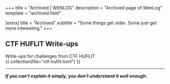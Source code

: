 +++
title = "Archived | WENLOG"
description = "Archived page of WenLog"
template = "archived.html"

[extra]
title = "Archived"
subtitle = "Some things get older. Some just get more interesting."
+++

## CTF HUFLIT Write-ups
Write-ups for challenges from CTF HUFLIT  
{{ collection(file="ctf-huflit.toml") }}

---

***If you can't explain it simply, you don't understand it well enough.***